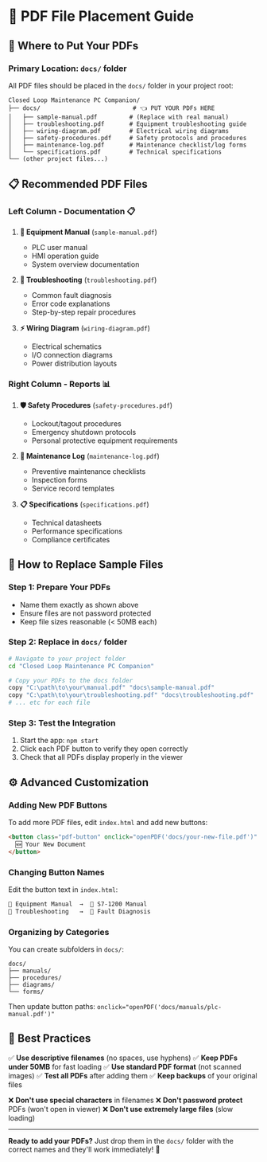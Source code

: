 # 📁 PDF File Placement Guide

## 📍 Where to Put Your PDFs

### **Primary Location**: `docs/` folder
All PDF files should be placed in the `docs/` folder in your project root:

```
Closed Loop Maintenance PC Companion/
├── docs/                          # 👈 PUT YOUR PDFs HERE
│   ├── sample-manual.pdf         # (Replace with real manual)
│   ├── troubleshooting.pdf       # Equipment troubleshooting guide
│   ├── wiring-diagram.pdf        # Electrical wiring diagrams
│   ├── safety-procedures.pdf     # Safety protocols and procedures
│   ├── maintenance-log.pdf       # Maintenance checklist/log forms
│   └── specifications.pdf        # Technical specifications
└── (other project files...)
```

## 📋 Recommended PDF Files

### **Left Column - Documentation** 📋
1. **📖 Equipment Manual** (`sample-manual.pdf`)
   - PLC user manual
   - HMI operation guide
   - System overview documentation

2. **🔧 Troubleshooting** (`troubleshooting.pdf`)
   - Common fault diagnosis
   - Error code explanations
   - Step-by-step repair procedures

3. **⚡ Wiring Diagram** (`wiring-diagram.pdf`)
   - Electrical schematics
   - I/O connection diagrams
   - Power distribution layouts

### **Right Column - Reports** 📊
1. **🛡️ Safety Procedures** (`safety-procedures.pdf`)
   - Lockout/tagout procedures
   - Emergency shutdown protocols
   - Personal protective equipment requirements

2. **📝 Maintenance Log** (`maintenance-log.pdf`)
   - Preventive maintenance checklists
   - Inspection forms
   - Service record templates

3. **📋 Specifications** (`specifications.pdf`)
   - Technical datasheets
   - Performance specifications
   - Compliance certificates

## 🔄 How to Replace Sample Files

### **Step 1**: Prepare Your PDFs
- Name them exactly as shown above
- Ensure files are not password protected
- Keep file sizes reasonable (< 50MB each)

### **Step 2**: Replace in `docs/` folder
```bash
# Navigate to your project folder
cd "Closed Loop Maintenance PC Companion"

# Copy your PDFs to the docs folder
copy "C:\path\to\your\manual.pdf" "docs\sample-manual.pdf"
copy "C:\path\to\your\troubleshooting.pdf" "docs\troubleshooting.pdf"
# ... etc for each file
```

### **Step 3**: Test the Integration
1. Start the app: `npm start`
2. Click each PDF button to verify they open correctly
3. Check that all PDFs display properly in the viewer

## ⚙️ Advanced Customization

### **Adding New PDF Buttons**
To add more PDF files, edit `index.html` and add new buttons:

```html
<button class="pdf-button" onclick="openPDF('docs/your-new-file.pdf')" style="...">
  🆕 Your New Document
</button>
```

### **Changing Button Names**
Edit the button text in `index.html`:
```html
📖 Equipment Manual  →  📖 S7-1200 Manual
🔧 Troubleshooting   →  🔧 Fault Diagnosis
```

### **Organizing by Categories**
You can create subfolders in `docs/`:
```
docs/
├── manuals/
├── procedures/
├── diagrams/
└── forms/
```

Then update button paths: `onclick="openPDF('docs/manuals/plc-manual.pdf')"`

## 🎯 Best Practices

✅ **Use descriptive filenames** (no spaces, use hyphens)
✅ **Keep PDFs under 50MB** for fast loading
✅ **Use standard PDF format** (not scanned images)
✅ **Test all PDFs** after adding them
✅ **Keep backups** of your original files

❌ **Don't use special characters** in filenames
❌ **Don't password protect** PDFs (won't open in viewer)
❌ **Don't use extremely large files** (slow loading)

---

**Ready to add your PDFs?** Just drop them in the `docs/` folder with the correct names and they'll work immediately! 🚀 